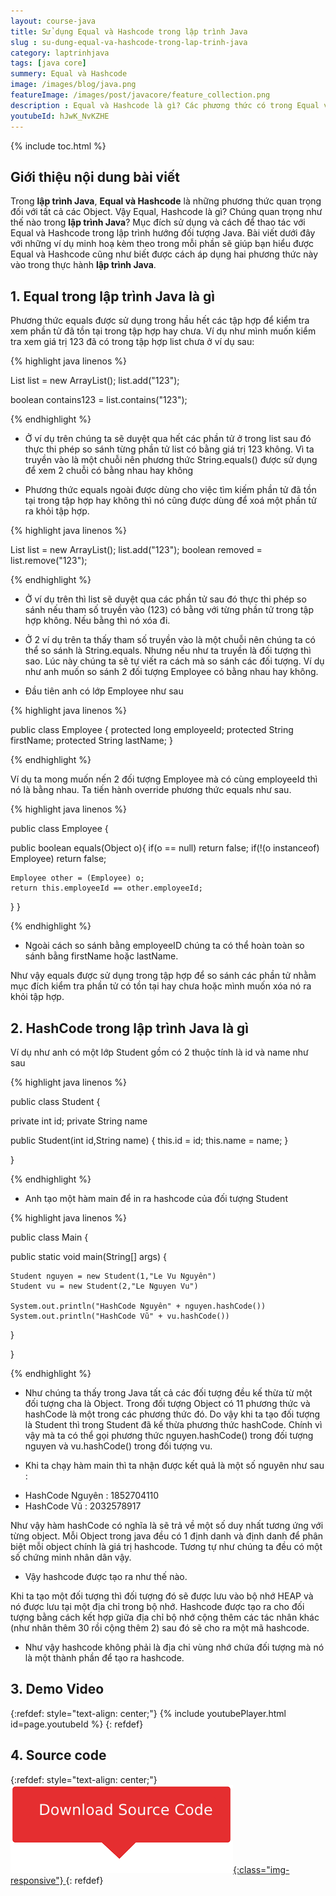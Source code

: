 ```yaml
---
layout: course-java
title: Sử dụng Equal và Hashcode trong lập trình Java
slug : su-dung-equal-va-hashcode-trong-lap-trinh-java
category: laptrinhjava
tags: [java core]
summery: Equal và Hashcode
image: /images/blog/java.png
featureImage: /images/post/javacore/feature_collection.png
description : Equal và Hashcode là gì? Các phương thức có trong Equal và Hashcode và cách sử dụng Equal và Hashcode trong lập trình java
youtubeId: hJwK_NvKZHE
---
```


{% include toc.html %}

## **Giới thiệu nội dung bài viết**

Trong <b>lập trình Java</b>, <b>Equal và Hashcode</b> là những phương thức quan trọng đối với tất cả các Object. 
Vậy Equal, Hashcode là gì? Chúng quan trọng như thế nào trong <b>lập trình Java</b>? Mục đích sử dụng và cách để thao tác với Equal và Hashcode trong lập trình hướng đối tượng Java. Bài viết dưới đây với những ví dụ minh hoạ kèm theo trong mỗi phần sẽ giúp bạn hiểu được Equal và Hashcode cũng như biết được cách áp dụng hai phương thức này  vào trong thực hành <b>lập trình Java</b>.


## **1. Equal trong lập trình Java là gì**

Phương thức equals được sử dụng trong hầu hết các tập hợp để kiểm tra xem phần tử đã tồn tại trong tập hợp hay chưa. Ví dụ như mình muốn kiểm tra xem giá trị 123 đã có trong tập hợp list chưa ở ví dụ sau:

{% highlight java linenos %}

List list = new ArrayList();
list.add("123");

boolean contains123 = list.contains("123");

{% endhighlight %}

- Ở ví dụ trên chúng ta  sẽ duyệt qua hết các phần tử ở trong list sau đó thực thi phép so sánh từng phần tử list có bằng giá trị 123 không. Vì ta truyền vào là một chuỗi nên phương thức String.equals() được sử dụng để xem 2 chuỗi có bằng nhau hay không

- Phương thức equals ngoài được dùng cho việc tìm kiếm phần tử đã tồn tại trong tập hợp hay không thì nó cũng được dùng để xoá một phần tử ra khỏi tập hợp. 

{% highlight java linenos %}

List list = new ArrayList();
list.add("123");
boolean removed = list.remove("123");

{% endhighlight %}

- Ở ví dụ trên thì list sẽ duyệt qua các phần tử sau đó thực thi phép so sánh nếu tham số truyền vào (123) có bằng với từng phần tử trong tập hợp không. Nếu bằng thì nó xóa đi.

- Ở 2 ví dụ trên ta thấy tham số truyền vào là một chuỗi nên chúng ta có thể so sánh là String.equals. Nhưng nếu như ta truyền là đối tượng thì sao. Lúc này chúng ta sẽ tự viết ra cách mà so sánh các đối tượng. Ví dụ như anh muốn so sánh 2 đối tượng Employee có bằng nhau hay không.

- Đầu tiên anh có lớp Employee như sau

{% highlight java linenos %}

public class Employee {
    protected long   employeeId;
    protected String firstName;
    protected String lastName;
}

{% endhighlight %}

Ví dụ ta mong muốn nến 2 đối tượng Employee mà có cùng employeeId thì nó là bằng nhau. Ta tiến hành override phương thức equals như sau.

{% highlight java linenos %}

public class Employee {
  
  public boolean equals(Object o){
    if(o == null)                return false;
    if(!(o instanceof) Employee) return false;

    Employee other = (Employee) o;
    return this.employeeId == other.employeeId;
  }
}

{% endhighlight %}

- Ngoài cách so sánh bằng employeeID chúng ta có thể hoàn toàn so sánh bằng firstName hoặc lastName.

Như vậy equals được sử dụng trong tập hợp để so sánh các phần tử nhằm mục đích kiểm tra phần tử có tồn tại hay chưa hoặc mình muốn xóa nó ra khỏi tập hợp.

## **2. HashCode trong lập trình Java là gì**

Ví dụ như anh có một lớp Student gồm có 2 thuộc tính là id và name như sau 

{% highlight java linenos %}

public class Student {
  
  private int id;
  private String name

  public Student(int id,String name) {
  	this.id = id;
  	this.name = name;
  }
  
}

{% endhighlight %}


- Anh tạo một hàm main để in ra hashcode của đối tượng Student

{% highlight java linenos %}

public class Main {
  
  public static void main(String[] args) {

    Student nguyen = new Student(1,"Le Vu Nguyên")
    Student vu = new Student(2,"Le Nguyen Vu")

    System.out.println("HashCode Nguyên" + nguyen.hashCode())
    System.out.println("HashCode Vũ" + vu.hashCode())

  }
  
}

{% endhighlight %}

- Như chúng ta thấy trong Java tất cả các đối tượng đều kế thừa từ một đối tượng cha là Object. Trong đối tượng Object có 11 phương thức và hashCode là một trong các phương thức đó. Do vậy khi ta tạo đối tượng là Student thì trong Student đã kế thừa phương thức hashCode. Chính vì vậy mà ta có thể gọi phương thức nguyen.hashCode() trong đối tượng nguyen và vu.hashCode() trong đối tượng vu.

- Khi ta chạy hàm main thì ta nhận được kết quả là một số nguyên như sau :

+ HashCode Nguyên : 1852704110
+ HashCode Vũ : 2032578917

Như vậy hàm hashCode có nghĩa là sẽ trả về một số duy nhất tương ứng với từng object. Mỗi Object trong java đều có 1 định danh và định danh để phân biệt mỗi object chính là giá trị hashcode. Tương tự như chúng ta đều có một số chứng minh nhân dân vậy.

- Vậy hashcode được tạo ra như thế nào.

Khi ta tạo một đối tượng thì đối tượng đó sẽ được lưu vào bộ nhớ HEAP và nó được lưu tại một địa chỉ trong bộ nhớ. Hashcode được tạo ra cho đối tượng bằng cách kết hợp giữa địa chỉ bộ nhớ cộng thêm các tác nhân khác (như nhân thêm 30 rồi cộng thêm 2) sau đó sẽ cho ra một mã hashcode.

- Như vậy hashcode không phải là địa chỉ vùng nhớ chứa đối tượng mà nó là một thành phần để tạo ra hashcode.

## **3. Demo Video**

{:refdef: style="text-align: center;"}
{% include youtubePlayer.html id=page.youtubeId %}
{: refdef}

## **4. Source code**


{:refdef: style="text-align: center;"}
<a href="https://github.com/levunguyen/Java-Equal-HashCode" target="_blank"> ![Sourcecode ](/images/icon/githubsource.png){:class="img-responsive"} </a>
{: refdef}

